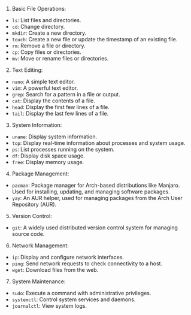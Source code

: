 1.  Basic File Operations:

-   `ls`: List files and directories.
-   `cd`: Change directory.
-   `mkdir`: Create a new directory.
-   `touch`: Create a new file or update the timestamp of an existing file.
-   `rm`: Remove a file or directory.
-   `cp`: Copy files or directories.
-   `mv`: Move or rename files or directories.

2.  Text Editing:

-   `nano`: A simple text editor.
-   `vim`: A powerful text editor.
-   `grep`: Search for a pattern in a file or output.
-   `cat`: Display the contents of a file.
-   `head`: Display the first few lines of a file.
-   `tail`: Display the last few lines of a file.

3.  System Information:

-   `uname`: Display system information.
-   `top`: Display real-time information about processes and system usage.
-   `ps`: List processes running on the system.
-   `df`: Display disk space usage.
-   `free`: Display memory usage.

4.  Package Management:

-   `pacman`: Package manager for Arch-based distributions like Manjaro. Used for installing, updating, and managing software packages.
-   `yay`: An AUR helper, used for managing packages from the Arch User Repository (AUR).

5.  Version Control:

-   `git`: A widely used distributed version control system for managing source code.

6.  Network Management:

-   `ip`: Display and configure network interfaces.
-   `ping`: Send network requests to check connectivity to a host.
-   `wget`: Download files from the web.

7.  System Maintenance:

-   `sudo`: Execute a command with administrative privileges.
-   `systemctl`: Control system services and daemons.
-   `journalctl`: View system logs.